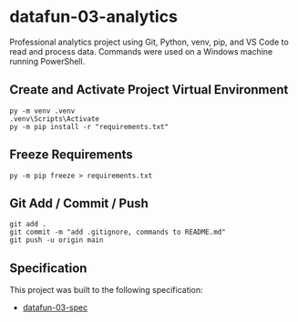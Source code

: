 
# datafun-03-analytics

Professional analytics project using Git, Python, venv, pip, and VS Code to read and process data.
Commands were used on a Windows machine running PowerShell.  

## Create and Activate Project Virtual Environment

```shell
py -m venv .venv
.venv\Scripts\Activate
py -m pip install -r "requirements.txt"
```

## Freeze Requirements

```shell
py -m pip freeze > requirements.txt
```

## Git Add / Commit / Push 

```shell
git add .
git commit -m "add .gitignore, commands to README.md"
git push -u origin main
```

## Specification

This project was built to the following specification:

- [datafun-03-spec](https://github.com/denisecase/datafun-03-spec)